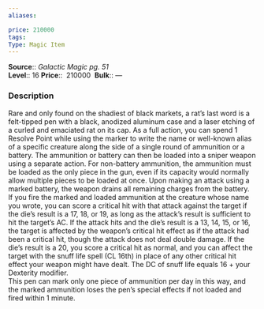 ```yaml
---
aliases: 

price: 210000
tags: 
Type: Magic Item
---
```

**Source**:: _Galactic Magic pg. 51_  
**Level**:: 16
**Price**::  210000 
**Bulk**:: —

### Description

Rare and only found on the shadiest of black markets, a rat’s last word is a felt-tipped pen with a black, anodized aluminum case and a laser etching of a curled and emaciated rat on its cap. As a full action, you can spend 1 Resolve Point while using the marker to write the name or well-known alias of a specific creature along the side of a single round of ammunition or a battery. The ammunition or battery can then be loaded into a sniper weapon using a separate action. For non-battery ammunition, the ammunition must be loaded as the only piece in the gun, even if its capacity would normally allow multiple pieces to be loaded at once. Upon making an attack using a marked battery, the weapon drains all remaining charges from the battery.  
If you fire the marked and loaded ammunition at the creature whose name you wrote, you can score a critical hit with that attack against the target if the die’s result is a 17, 18, or 19, as long as the attack’s result is sufficient to hit the target’s AC. If the attack hits and the die’s result is a 13, 14, 15, or 16, the target is affected by the weapon’s critical hit effect as if the attack had been a critical hit, though the attack does not deal double damage. If the die’s result is a 20, you score a critical hit as normal, and you can affect the target with the snuff life spell (CL 16th) in place of any other critical hit effect your weapon might have dealt. The DC of snuff life equals 16 + your Dexterity modifier.  
This pen can mark only one piece of ammunition per day in this way, and the marked ammunition loses the pen’s special effects if not loaded and fired within 1 minute.

